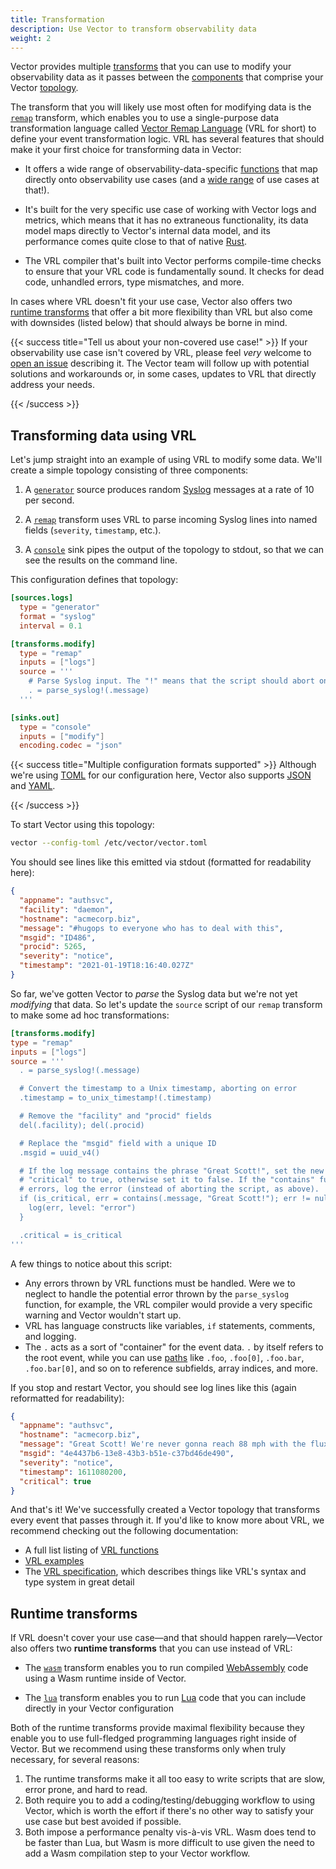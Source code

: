 ```yaml
---
title: Transformation
description: Use Vector to transform observability data
weight: 2
---
```


Vector provides multiple [transforms] that you can use to modify your observability data as it
passes between the [components] that comprise your Vector [topology].

The transform that you will likely use most often for modifying data is the [`remap`][remap]
transform, which enables you to use a single-purpose data transformation language called [Vector
Remap Language][vrl] (VRL for short) to define your event transformation logic. VRL has several
features that should make it your first choice for transforming data in Vector:

* It offers a wide range of observability-data-specific [functions] that map directly onto
  observability use cases (and a [wide range][examples] of use cases at that!).

* It's built for the very specific use case of working with Vector logs and metrics, which means
  that it has no extraneous functionality, its data model maps directly to Vector's internal data
  model, and its performance comes quite close to that of native [Rust].

* The VRL compiler that's built into Vector performs compile-time checks to ensure that your VRL
  code is fundamentally sound. It checks for dead code, unhandled errors, type mismatches, and more.

In cases where VRL doesn't fit your use case, Vector also offers two [runtime
transforms](#runtime-transforms) that offer a bit more flexibility than VRL but
also come with downsides (listed below) that should always be borne in mind.

{{< success title="Tell us about your non-covered use case!" >}}
If your observability use case isn't covered by VRL, please feel *very* welcome to [open an
issue][issue] describing it. The Vector team will follow up with potential solutions and workarounds
or, in some cases, updates to VRL that directly address your needs.

[issue]: https://github.com/timberio/vector/issues/new?assignees=&labels=type%3A+enhancement&template=enhancement.md&title=
{{< /success >}}

## Transforming data using VRL

Let's jump straight into an example of using VRL to modify some data. We'll
create a simple topology consisting of three components:

1. A [`generator`][generator] source produces random [Syslog][syslog] messages at a rate of 10 per
   second.

2. A [`remap`][remap] transform uses VRL to parse incoming Syslog lines
   into named fields (`severity`, `timestamp`, etc.).

3. A [`console`][console] sink pipes the output of the topology to stdout,
   so that we can see the results on the command line.

This configuration defines that topology:

```toml title="vector.toml"
[sources.logs]
  type = "generator"
  format = "syslog"
  interval = 0.1

[transforms.modify]
  type = "remap"
  inputs = ["logs"]
  source = '''
    # Parse Syslog input. The "!" means that the script should abort on error.
    . = parse_syslog!(.message)
  '''

[sinks.out]
  type = "console"
  inputs = ["modify"]
  encoding.codec = "json"
```

{{< success title="Multiple configuration formats supported" >}}
Although we're using [TOML] for our configuration here, Vector also supports [JSON] and [YAML].

[json]: https://json.org
[toml]: https://toml.io
[yaml]: https://yaml.org
{{< /success >}}

To start Vector using this topology:

```bash
vector --config-toml /etc/vector/vector.toml
```

You should see lines like this emitted via stdout (formatted for readability here):

```json
{
  "appname": "authsvc",
  "facility": "daemon",
  "hostname": "acmecorp.biz",
  "message": "#hugops to everyone who has to deal with this",
  "msgid": "ID486",
  "procid": 5265,
  "severity": "notice",
  "timestamp": "2021-01-19T18:16:40.027Z"
}
```

So far, we've gotten Vector to *parse* the Syslog data but we're not yet *modifying* that data. So
let's update the `source` script of our `remap` transform to make some ad hoc transformations:

```toml
[transforms.modify]
type = "remap"
inputs = ["logs"]
source = '''
  . = parse_syslog!(.message)

  # Convert the timestamp to a Unix timestamp, aborting on error
  .timestamp = to_unix_timestamp!(.timestamp)

  # Remove the "facility" and "procid" fields
  del(.facility); del(.procid)

  # Replace the "msgid" field with a unique ID
  .msgid = uuid_v4()

  # If the log message contains the phrase "Great Scott!", set the new field
  # "critical" to true, otherwise set it to false. If the "contains" function
  # errors, log the error (instead of aborting the script, as above).
  if (is_critical, err = contains(.message, "Great Scott!"); err != null) {
    log(err, level: "error")
  }

  .critical = is_critical
'''
```

A few things to notice about this script:

* Any errors thrown by VRL functions must be handled. Were we to neglect to handle the potential
  error thrown by the `parse_syslog` function, for example, the VRL compiler would provide a very
  specific warning and Vector wouldn't start up.
* VRL has language constructs like variables, `if` statements, comments, and logging.
* The `.` acts as a sort of "container" for the event data. `.` by itself refers  to the root event,
  while you can use [paths] like `.foo`, `.foo[0]`, `.foo.bar`, `.foo.bar[0]`, and so on to
  reference subfields, array indices, and more.

If you stop and restart Vector, you should see log lines like this (again
reformatted for readability):

```json
{
  "appname": "authsvc",
  "hostname": "acmecorp.biz",
  "message": "Great Scott! We're never gonna reach 88 mph with the flux capacitor in its current state!",
  "msgid": "4e4437b6-13e8-43b3-b51e-c37bd46de490",
  "severity": "notice",
  "timestamp": 1611080200,
  "critical": true
}
```

And that's it! We've successfully created a Vector topology that transforms every event that passes
through it. If you'd like to know more about VRL, we recommend checking out the following
documentation:

* A full list listing of [VRL functions][functions]
* [VRL examples][examples]
* The [VRL specification][spec], which describes things like VRL's syntax and type system in great
  detail

## Runtime transforms

If VRL doesn't cover your use case—and that should happen rarely—Vector also
offers two **runtime transforms** that you can use instead of VRL:

* The [`wasm`][wasm_transform] transform enables you to run compiled [WebAssembly][wasm] code using
  a Wasm runtime inside of Vector.

* The [`lua`][lua_transform] transform enables you to run [Lua][lua] code that you can include
  directly in your Vector configuration

Both of the runtime transforms provide maximal flexibility because they enable
you to use full-fledged programming languages right inside of Vector. But we
recommend using these transforms only when truly necessary, for several reasons:

1. The runtime transforms make it all too easy to write scripts that are slow,
   error prone, and hard to read.
2. Both require you to add a coding/testing/debugging workflow to using Vector,
   which is worth the effort if there's no other way to satisfy your use case
   but best avoided if possible.
3. Both impose a performance penalty vis-à-vis VRL. Wasm does tend to be faster
   than Lua, but Wasm is more difficult to use given the need to add a
   Wasm compilation step to your Vector workflow.

[components]: /components
[console]: /docs/reference/configuration/sinks/console
[examples]: /docs/reference/vrl/examples
[functions]: /docs/reference/vrl/functions
[generator]: /docs/reference/configuration/sources/generator
[lua]: https://lua.org
[lua_transform]: /docs/reference/configuration/transforms/lua
[paths]: /docs/reference/vrl/expressions/#path
[remap]: /docs/reference/configuration/transforms/remap
[rust]: https://rust-lang.org
[spec]: /docs/reference/vrl/expressions
[syslog]: https://en.wikipedia.org/wiki/Syslog
[toml]: https://toml.io
[topology]: /docs/setup/deployment/topologies
[transforms]: /transforms
[vrl]: /docs/reference/vrl
[wasm]: https://webassembly.org
[wasm_transform]: /docs/reference/configuration/transforms/wasm

